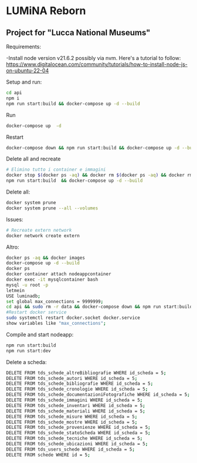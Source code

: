 # LUMiNA Reborn
## Project for "Lucca National Museums"

Requirements:

   -Install node version v21.6.2 possibly via nvm. Here's a tutorial to follow:
   https://www.digitalocean.com/community/tutorials/how-to-install-node-js-on-ubuntu-22-04


Setup and run:

```sh
cd api
npm i
npm run start:build && docker-compose up -d --build
```

Run
```sh
docker-compose up  -d
```
Restart
```sh
docker-compose down && npm run start:build && docker-compose up -d --build
 ```

Delete all and recreate
```sh
# Elimino tutto i container e immagini
docker stop $(docker ps -aq) && docker rm $(docker ps -aq) && docker rmi -f $(docker images -aq) --force &&  docker network prune --force
npm run start:build  && docker-compose up -d --build
```

Delete all:
```sh
docker system prune
docker system prune --all --volumes
```

Issues:
```sh
# Recreate extern network
docker network create extern
```

Altro:
```sh
docker ps -aq && docker images
docker-compose up -d --build
docker ps 
docker container attach nodeappcontainer
docker exec -it mysqlcontainer bash
mysql -u root -p
letmein
USE luminadb;
set global max_connections = 9999999;
cd api && sudo rm -r data && docker-compose down && npm run start:build && docker-compose up -d --build
#Restart docker service       
sudo systemctl restart docker.socket docker.service
show variables like "max_connections";

```
Compile and start nodeapp:
```sh
npm run start:build
npm run start:dev
```


Delete a scheda:
```sh
DELETE FROM tds_schede_altreBibliografie WHERE id_scheda = 5;
DELETE FROM tds_schede_autori WHERE id_scheda = 5;
DELETE FROM tds_schede_bibliografie WHERE id_scheda = 5;
DELETE FROM tds_schede_cronologie WHERE id_scheda = 5;
DELETE FROM tds_schede_documentazioniFotografiche WHERE id_scheda = 5;
DELETE FROM tds_schede_immagini WHERE id_scheda = 5;
DELETE FROM tds_schede_inventari WHERE id_scheda = 5;
DELETE FROM tds_schede_materiali WHERE id_scheda = 5;
DELETE FROM tds_schede_misure WHERE id_scheda = 5;
DELETE FROM tds_schede_mostre WHERE id_scheda = 5;
DELETE FROM tds_schede_provenienze WHERE id_scheda = 5;
DELETE FROM tds_schede_statoScheda WHERE id_scheda = 5;
DELETE FROM tds_schede_tecniche WHERE id_scheda = 5;
DELETE FROM tds_schede_ubicazioni WHERE id_scheda = 5;
DELETE FROM tds_users_schede WHERE id_scheda = 5;
DELETE FROM schede WHERE id = 5;
```

[//]: # (These are reference links used in the body of this note and get stripped out when the markdown processor does its job. There is no need to format nicely because it shouldn't be seen. Thanks SO - http://stackoverflow.com/questions/4823468/store-comments-in-markdown-syntax)

   [dill]: <https://github.com/joemccann/dillinger>
   [git-repo-url]: <https://github.com/joemccann/dillinger.git>
   [john gruber]: <http://daringfireball.net>
   [df1]: <http://daringfireball.net/projects/markdown/>
   [markdown-it]: <https://github.com/markdown-it/markdown-it>
   [Ace Editor]: <http://ace.ajax.org>
   [node.js]: <http://nodejs.org>
   [Twitter Bootstrap]: <http://twitter.github.com/bootstrap/>
   [jQuery]: <http://jquery.com>
   [@tjholowaychuk]: <http://twitter.com/tjholowaychuk>
   [express]: <http://expressjs.com>
   [AngularJS]: <http://angularjs.org>
   [Gulp]: <http://gulpjs.com>

   [PlDb]: <https://github.com/joemccann/dillinger/tree/master/plugins/dropbox/README.md>
   [PlGh]: <https://github.com/joemccann/dillinger/tree/master/plugins/github/README.md>
   [PlGd]: <https://github.com/joemccann/dillinger/tree/master/plugins/googledrive/README.md>
   [PlOd]: <https://github.com/joemccann/dillinger/tree/master/plugins/onedrive/README.md>
   [PlMe]: <https://github.com/joemccann/dillinger/tree/master/plugins/medium/README.md>
   [PlGa]: <https://github.com/RahulHP/dillinger/blob/master/plugins/googleanalytics/README.md>
